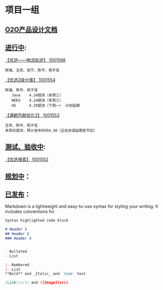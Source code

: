 # 项目一组

## [O2O产品设计文档](./O2O%20PD/index.html)

<!-- ![mage](./plan.png) -->

## [进行中](.):
[【优选——物流轨迹】 1001598](./1001598/index.html)
```
陈强、王欢、张宁、陈平、祝子佳

```    

[【优选2级分类】 1001554](./1001554/index.html)
 ```
 陈强、陈平、祝子佳
    Java    4.24提测（本周三）
    WEEX    4.24提测（本周三）
    H5      4.29提测（下周一） 计划延期
```    

[【满额包邮优化2】 1001553](./1001553/index.html)
 ```
 王欢、陈平、祝子佳
 本周日提测，预计发布时间4.30（正在协调延期至节后）
```   

## [测试、验收中](.):

[【优选搜索】 1001552](./1001552/index.html)


## [规划中](.)：



## [已发布](.)：


Markdown is a lightweight and easy-to-use syntax for styling your writing. It includes conventions for

```markdown
Syntax highlighted code block

# Header 1
## Header 2
### Header 3


- Bulleted
- List

1. Numbered
2. List
**Bold** and _Italic_ and `Code` text

[Link](url) and ![Image](src)
```
